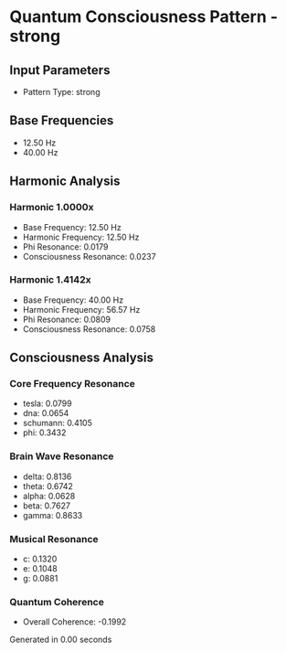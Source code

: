 # Quantum Consciousness Pattern - strong

## Input Parameters
- Pattern Type: strong

## Base Frequencies
- 12.50 Hz
- 40.00 Hz

## Harmonic Analysis

### Harmonic 1.0000x
- Base Frequency: 12.50 Hz
- Harmonic Frequency: 12.50 Hz
- Phi Resonance: 0.0179
- Consciousness Resonance: 0.0237

### Harmonic 1.4142x
- Base Frequency: 40.00 Hz
- Harmonic Frequency: 56.57 Hz
- Phi Resonance: 0.0809
- Consciousness Resonance: 0.0758

## Consciousness Analysis

### Core Frequency Resonance
- tesla: 0.0799
- dna: 0.0654
- schumann: 0.4105
- phi: 0.3432

### Brain Wave Resonance
- delta: 0.8136
- theta: 0.6742
- alpha: 0.0628
- beta: 0.7627
- gamma: 0.8633

### Musical Resonance
- c: 0.1320
- e: 0.1048
- g: 0.0881

### Quantum Coherence
- Overall Coherence: -0.1992

Generated in 0.00 seconds
